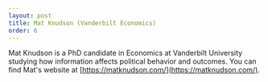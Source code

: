 ```yaml
---
layout: post
title: Mat Knudson (Vanderbilt Economics)
order: 6
---
```



Mat Knudson is a PhD candidate in Economics at Vanderbilt University studying how information affects political behavior and outcomes.
You can find Mat's website at [https://matknudson.com/](https://matknudson.com/).


